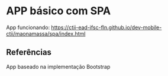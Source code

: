 # APP básico com SPA

App funcionando: https://ctii-ead-ifsc-fln.github.io/dev-mobile-ctii/maonamassa/spa/index.html

## Referências

App baseado na implementação Bootstrap

